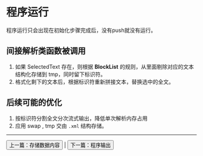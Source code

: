 # 程序运行

程序运行只会出现在初始化步骤完成后，没有push就没有运行。




## 间接解析类函数被调用
1. 如果 SelectedText 存在，则根据 **BlockList** 的规则，从里面剔除对应的文本结构化存储到 tmp，同时留下标识符。
2. 格式化剩下的文本后，根据标识符重新拼接文本，替换选中的全文。


## 后续可能的优化
1. 按标识符分割全文分次流式输出，降低单次解析内存占用
2. 应用 swap , tmp 交由 `.xml` 结构存储。


---
[<button>上一篇：存储数据内容</button>](./[02]Save.md) | [<button>下一篇：程序输出</button>](./[04]Output.md)